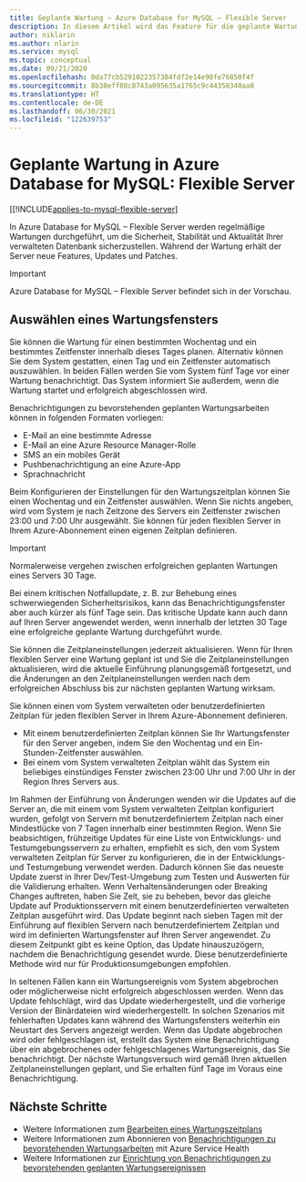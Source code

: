 ```yaml
---
title: Geplante Wartung – Azure Database for MySQL – Flexible Server
description: In diesem Artikel wird das Feature für die geplante Wartung in Azure Database for MySQL – Flexible Server beschrieben.
author: niklarin
ms.author: nlarin
ms.service: mysql
ms.topic: conceptual
ms.date: 09/21/2020
ms.openlocfilehash: 0da77cb5291022357384fdf2e14e90fe76850f4f
ms.sourcegitcommit: 8b38eff08c8743a095635a1765c9c44358340aa8
ms.translationtype: HT
ms.contentlocale: de-DE
ms.lasthandoff: 06/30/2021
ms.locfileid: "122639753"
---
```

# <a name="scheduled-maintenance-in-azure-database-for-mysql--flexible-server"></a>Geplante Wartung in Azure Database for MySQL: Flexible Server

[[!INCLUDE[applies-to-mysql-flexible-server](../includes/applies-to-mysql-flexible-server.md)]

In Azure Database for MySQL – Flexible Server werden regelmäßige Wartungen durchgeführt, um die Sicherheit, Stabilität und Aktualität Ihrer verwalteten Datenbank sicherzustellen. Während der Wartung erhält der Server neue Features, Updates und Patches.

> [!IMPORTANT]
> Azure Database for MySQL – Flexible Server befindet sich in der Vorschau.

## <a name="select-a-maintenance-window"></a>Auswählen eines Wartungsfensters

Sie können die Wartung für einen bestimmten Wochentag und ein bestimmtes Zeitfenster innerhalb dieses Tages planen. Alternativ können Sie dem System gestatten, einen Tag und ein Zeitfenster automatisch auszuwählen. In beiden Fällen werden Sie vom System fünf Tage vor einer Wartung benachrichtigt. Das System informiert Sie außerdem, wenn die Wartung startet und erfolgreich abgeschlossen wird.

Benachrichtigungen zu bevorstehenden geplanten Wartungsarbeiten können in folgenden Formaten vorliegen:

* E-Mail an eine bestimmte Adresse
* E-Mail an eine Azure Resource Manager-Rolle
* SMS an ein mobiles Gerät
* Pushbenachrichtigung an eine Azure-App
* Sprachnachricht

Beim Konfigurieren der Einstellungen für den Wartungszeitplan können Sie einen Wochentag und ein Zeitfenster auswählen. Wenn Sie nichts angeben, wird vom System je nach Zeitzone des Servers ein Zeitfenster zwischen 23:00 und 7:00 Uhr ausgewählt. Sie können für jeden flexiblen Server in Ihrem Azure-Abonnement einen eigenen Zeitplan definieren.

> [!IMPORTANT]
> Normalerweise vergehen zwischen erfolgreichen geplanten Wartungen eines Servers 30 Tage.
>
> Bei einem kritischen Notfallupdate, z. B. zur Behebung eines schwerwiegenden Sicherheitsrisikos, kann das Benachrichtigungsfenster aber auch kürzer als fünf Tage sein. Das kritische Update kann auch dann auf Ihren Server angewendet werden, wenn innerhalb der letzten 30 Tage eine erfolgreiche geplante Wartung durchgeführt wurde.

Sie können die Zeitplaneinstellungen jederzeit aktualisieren. Wenn für Ihren flexiblen Server eine Wartung geplant ist und Sie die Zeitplaneinstellungen aktualisieren, wird die aktuelle Einführung planungsgemäß fortgesetzt, und die Änderungen an den Zeitplaneinstellungen werden nach dem erfolgreichen Abschluss bis zur nächsten geplanten Wartung wirksam.

Sie können einen vom System verwalteten oder benutzerdefinierten Zeitplan für jeden flexiblen Server in Ihrem Azure-Abonnement definieren.  
* Mit einem benutzerdefinierten Zeitplan können Sie Ihr Wartungsfenster für den Server angeben, indem Sie den Wochentag und ein Ein-Stunden-Zeitfenster auswählen.  
* Bei einem vom System verwalteten Zeitplan wählt das System ein beliebiges einstündiges Fenster zwischen 23:00 Uhr und 7:00 Uhr in der Region Ihres Servers aus.  

Im Rahmen der Einführung von Änderungen wenden wir die Updates auf die Server an, die mit einem vom System verwalteten Zeitplan konfiguriert wurden, gefolgt von Servern mit benutzerdefiniertem Zeitplan nach einer Mindestlücke von 7 Tagen innerhalb einer bestimmten Region. Wenn Sie beabsichtigen, frühzeitige Updates für eine Liste von Entwicklungs- und Testumgebungsservern zu erhalten, empfiehlt es sich, den vom System verwalteten Zeitplan für Server zu konfigurieren, die in der Entwicklungs- und Testumgebung verwendet werden. Dadurch können Sie das neueste Update zuerst in Ihrer Dev/Test-Umgebung zum Testen und Auswerten für die Validierung erhalten. Wenn Verhaltensänderungen oder Breaking Changes auftreten, haben Sie Zeit, sie zu beheben, bevor das gleiche Update auf Produktionsservern mit einem benutzerdefinierten verwalteten Zeitplan ausgeführt wird. Das Update beginnt nach sieben Tagen mit der Einführung auf flexiblen Servern nach benutzerdefiniertem Zeitplan und wird im definierten Wartungsfenster auf Ihren Server angewendet. Zu diesem Zeitpunkt gibt es keine Option, das Update hinauszuzögern, nachdem die Benachrichtigung gesendet wurde. Diese benutzerdefinierte Methode wird nur für Produktionsumgebungen empfohlen. 

In seltenen Fällen kann ein Wartungsereignis vom System abgebrochen oder möglicherweise nicht erfolgreich abgeschlossen werden. Wenn das Update fehlschlägt, wird das Update wiederhergestellt, und die vorherige Version der Binärdateien wird wiederhergestellt. In solchen Szenarios mit fehlerhaften Updates kann während des Wartungsfensters weiterhin ein Neustart des Servers angezeigt werden. Wenn das Update abgebrochen wird oder fehlgeschlagen ist, erstellt das System eine Benachrichtigung über ein abgebrochenes oder fehlgeschlagenes Wartungsereignis, das Sie benachrichtigt. Der nächste Wartungsversuch wird gemäß Ihren aktuellen Zeitplaneinstellungen geplant, und Sie erhalten fünf Tage im Voraus eine Benachrichtigung. 

## <a name="next-steps"></a>Nächste Schritte

* Weitere Informationen zum [Bearbeiten eines Wartungszeitplans](how-to-maintenance-portal.md)
* Weitere Informationen zum Abonnieren von [Benachrichtigungen zu bevorstehenden Wartungsarbeiten](../../service-health/service-notifications.md) mit Azure Service Health
* Weitere Informationen zur [Einrichtung von Benachrichtigungen zu bevorstehenden geplanten Wartungsereignissen](../../service-health/resource-health-alert-monitor-guide.md)
